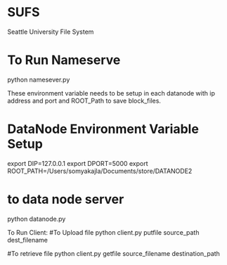 # SUFS
Seattle University File System

# To Run Nameserve 
python namesever.py

These environment variable needs to be setup in each datanode with ip address and port and ROOT_Path to save block_files.

# DataNode Environment Variable Setup
export DIP=127.0.0.1
export DPORT=5000
export ROOT_PATH=/Users/somyakajla/Documents/store/DATANODE2

# to data node server
python datanode.py

To Run Client:
#To Upload file
python client.py putfile source_path dest_filename

#To retrieve file
python client.py getfile source_filename destination_path





